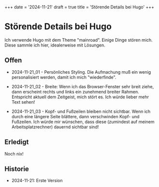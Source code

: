 +++
date = '2024-11-21'
draft = true
title = 'Störende Details bei Hugo'
+++

Störende Details bei Hugo
=========================

Ich verwende Hugo mit dem Theme "mainroad".
Einige Dinge stören mich. Diese sammle
ich hier, idealerweise mit Lösungen.

Offen
-----

- 2024-11-21_01 - Persönliches Styling. Die Aufmachung muß ein wenig personalisiert
  werden, damit ich mich "wiederfinde".

- 2024-11-21_02 - Breite: Wenn ich das Browser-Fenster sehr breit ziehe, dann
  erscheint rechts und links ein zunehmend breiter Rahmen.
  Entspricht aktuell dem Zeitgeist, mich stört es. Ich würde lieber
  mehr Text sehen!

- 2024-11-21_03 - Kopf- und Fußzeilen bleiben nicht sichtbar. Wenn ich durch
  eine längere Seite blättere, dann verschwinden Kopf- und Fußzeilen.
  Ich würde mir wünschen, dass diese (zumindest auf meinem Arbeitsplatzrechner)
  dauernd sichtbar sind!

Erledigt
--------

Noch nix!

Historie
--------

- 2024-11-21: Erste Version
